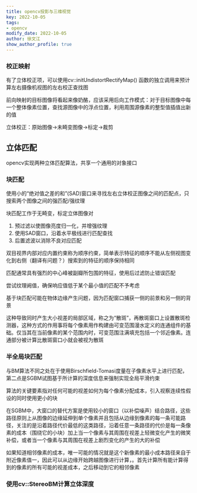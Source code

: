 ```yaml
---
title: opencv投影与三维视觉
key: 2022-10-05
tags: 
- opencv
modify_date: 2022-10-05
author: 徐文江
show_author_profile: true
---
```











### 校正映射         
<!--more-->     
有了立体校正项，可以使用cv::initUndistortRectifyMap() 函数的独立调用来预计算左右摄像机视图的左右校正查找图             

前向映射的目标图像将看起来像奶酪，应该采用后向工作模式：对于目标图像中每一个整体像素位置，查找源图像中的浮点位置，利用周围源像素的整型值插值出新的值      



立体校正：原始图像->未畸变图像->标定->裁剪           





## 立体匹配       

opencv实现两种立体匹配算法，共享一个通用的对象接口          

### 块匹配       

使用小的“绝对值之差的和”(SAD)窗口来寻找左右立体校正图像之间的匹配点，只搜索两个图像之间的强匹配/强纹理        

块匹配工作于无畸变，标定立体图像对      

1. 预过滤以使图像亮度归一化，并增强纹理      
2. 使用SAD窗口，沿着水平极线进行匹配查找     
3. 后置滤波以消除不良对应匹配      



双目视界内部对应内置约束称为顺序约束，简单表示特征的顺序不能从左侧视图变化到右侧（翻译有问题？）搜索到的特征的顺序保持相同          



匹配通常具有强烈的中心峰被副瓣所包围的特征，使用后过滤防止错误匹配      

尝试纹理阙值，确保响应值低于某个最小值的匹配不予考虑



基于块匹配可能在物体边缘产生问题，因为匹配窗口捕获一侧的前景和另一侧的背景     

这种导致同时产生大小视差的局部区域，称之为“散斑”，再散斑窗口上设置散斑检测器，这种方式的作用事将每个像素用作构建由可变范围漫水定义的连通组件的基础。仅当其在当前像素的某个范围内时，可变范围注满填充包括一个邻近像素。连通部分被计算比散斑窗口小就会被视为散斑              



### 半全局块匹配             

与BM算法不同之处在于使用Birschfield-Tomasi度量在子像素水平上进行匹配，第二点是SGBM试图基于所计算的深度信息来强制实现全局平滑约束          

算法的关键要素指对任何可能的视差如何为每个像素分配成本，引入视察连续性假设的同时使用更小的块        

在SGBM中，大窗口的替代方案是使用较小的窗口（以补偿噪声）结合路径，这些路径原则上从图像的边缘延伸到单个像素并且包括从边缘到像素的每一条可能路径，关注的是沿着路径代价最低的这类路径，沿着任意一条路径的代价是每一条像素的成本（围绕它的小块）加上当一个像素与其周围在视差上轻微变化产生的微笑补偿，或者当一个像素与其周围在视差上剧烈变化的产生的大的补偿           



如果知道相邻像素的成本，唯一可能的情况就是这个新像素的最小成本路径来自于附近像素值一，因此可以从边缘开始跨越图像进行计算，。首先计算所有能计算得到的像素的所有可能的视差成本，之后移动到它的相邻像素           



### 使用cv::StereoBM计算立体深度          

































